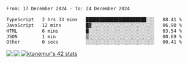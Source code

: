 <!--START_SECTION:waka-->

```txt
From: 17 December 2024 - To: 24 December 2024

TypeScript   2 hrs 33 mins   ██████████████████████░░░   88.41 %
JavaScript   12 mins         █▓░░░░░░░░░░░░░░░░░░░░░░░   06.90 %
HTML         6 mins          █░░░░░░░░░░░░░░░░░░░░░░░░   03.54 %
JSON         1 min           ▒░░░░░░░░░░░░░░░░░░░░░░░░   00.69 %
Other        0 secs          ░░░░░░░░░░░░░░░░░░░░░░░░░   00.41 %
```

<!--END_SECTION:waka-->
<a href="https://github.com/anuraghazra/github-readme-stats">
  <img align="left" src="https://github-readme-stats.vercel.app/api?username=Tanesan&count_private=true&show_icons=true" />
<img align="left" src="https://github-readme-stats.vercel.app/api/top-langs/?username=Tanesan" />
</a>

[![ktanemur's 42 stats](https://badge42.vercel.app/api/v2/cl1wslf6s002109l771rng2w8/stats?cursusId=21&coalitionId=62)](https://github.com/JaeSeoKim/badge42)
